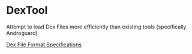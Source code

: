 # DexTool

Attempt to load Dex Files more efficiently than existing tools (specifically Androguard)


[Dex File Format Specifications](https://source.android.com/devices/tech/dalvik/dex-format)